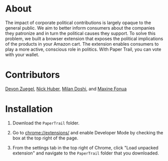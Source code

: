 # About

The impact of corporate political contributions is largely opaque to the general public. We aim to better inform consumers about the companies they patronize and in turn the political causes they support. To solve this problem, we built a browser extension that exposes the political implications of the products in your Amazon cart. The extension enables consumers to play a more active, conscious role in politics. With Paper Trail, you can vote with your wallet.

# Contributors
[Devon Zuegel](mailto:devonz@cs.stanford.edu), [Nick Huber](mailto:nhuber@stanford.edu), [Milan Doshi](mailto:miland@stanford.edu), and [Maxine Fonua](mailto:mfonua@gmail.com)

# Installation

1. Download the `PaperTrail` folder.

2. Go to [chrome://extensions/](chrome://extensions/) and enable Developer Mode by checking the box at the top right of the page.

3. From the settings tab in the top right of Chrome, click "Load unpacked extension" and navigate to the `PaperTrail` folder that you downloaded.